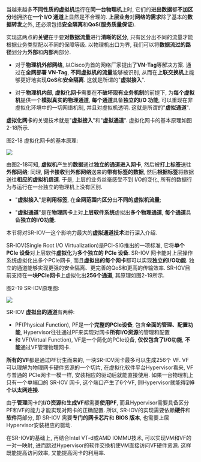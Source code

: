 
<!-- @import "[TOC]" {cmd="toc" depthFrom=1 depthTo=6 orderedList=false} -->

<!-- code_chunk_output -->



<!-- /code_chunk_output -->

当越来越多**不同性质的虚拟机**运行在**同一台物理机**上时, 它们的**进出数据**都**不加区分**地拥挤在**一个 I/O 通道**上显然是不合理的. **上层业务**对**网络的需求**除了基本的**数据转发**之外, 还必须包括**安全隔离**和**QoS(服务质量保证**). 

实现这两点的**关键**在于要**对数据流量**进行**清晰的区分**, 只有区分出不同的流量才能根据业务类型配以不同的保障等级. 以物理机出口为界, 我们可以将**数据流过的路径**划分为**外部**和**内部**两部分. 

- 对于**物理机外部网络**, 以Cisco为首的网络厂家提出了**VN\-Tag**等解决方案. 通过在**全网部署 VN\-Tag**, **不同虚拟机的流量**能够被识别, 从而在**上联交换机**上能够更好地实现**QoS**和**安全隔离**. 这就是所谓的"**虚拟接入**". 

- 对于**物理机内部**, **虚拟化网卡**需要在**不破坏现有业务机制**的前提下, 为**每个虚拟机**提供一个**模拟真实的物理通道**, **每个通道**具备**独立的I/O 功能**, 可以重现在非虚拟化环境中的一切网络机制, 并且对虚拟机透明. 这就是所谓的"**虚拟通道**". 

**虚拟化网卡**的关键技术就是"**虚拟接入**"和"**虚拟通道**". 虚拟化网卡的基本原理如图2-18所示. 

图2-18 虚拟化网卡的基本原理:

![](./images/2019-07-03-15-18-45.png)

由图2-18可知, **虚拟机**产生的**数据**通过**独立的通道进入网卡**, 然后被**打上标签**送往**外部网络**; 同理, **网卡接收**到**外部网络**送来的**带有标签的数据**, 然后**根据标签**将数据送往**相应的虚拟机信道**. 于是, 上层的业务丝毫感受不到 I/O的变化, 所有的数据行为与运行在一台独立的物理机上没有区别. 

- "**虚拟接入**"是**利用标签**, 在**全网范围**内**区分**出**不同的虚拟机流量**; 

- "**虚拟通道**"是在**物理网卡**上对**上层软件系统**虚拟出**多个物理通道**, **每个通道**具备**独立的I/O功能**. 

本节将对SR\-IOV—这个影响力最大的**虚拟通道技术**进行深入介绍. 

SR\-IOV(Single Root I/O Virtualization)是PCI\-SIG推出的一项标准, 它将**单个 PCIe 设备**对上层软件**虚拟化**为**多个独立的 PCIe 设备**. SR\-IOV 网卡能对上层操作系统虚拟化出多个PCIe网卡, 而且**虚拟出的每个网卡**都可以实现**独立的I/O功能**. 独立的通道能够实现更强的安全隔离、更完善的QoS和更高的传输效率. SR\-IOV目前支持在**一块PCIe网卡**上虚拟化出**256个通道**, 其原理如图2\-19所示. 

图2-19 SR-IOV原理图:

![](./images/2019-07-03-15-20-31.png)

SR\-IOV **虚拟出的通道**有两种: 

- PF(Physical Function), PF是一个**完整的PCIe设备**, 包含**全面的管理、配置功能**, Hypervisor往往通过PF来实现对网卡**所有I/O资源**的管理和配置
- 和 VF(Virtual Function), VF是一个简化的PCIe设备, **仅仅包含了I/O功能**, **不能**通过VF管理物理网卡. 

**所有的VF**都是通过PF衍生而来的, 一块SR\-IOV网卡最多可以生成256个 VF. VF 可以理解为物理网卡硬件资源的一个切片, 在虚拟化软件平台Hypervisor看来, VF与普通的 PCIe网卡一模一样, 安装相应的驱动后就能直接使用. 如果一台物理机上只有一个单端口的 SR\-IOV 网卡, 这个端口产生了6个VF, 则Hypervisor就能得到**6个以太网连接**. 

由于**管理**网卡的**I/O资源**和**生成VF**都需要**使用PF**, 而且Hypervisor需要具备区分PF和VF的能力才能实现对网卡的正确配置. 所以, SR\-IOV的实现需要依赖**硬件**和**软件**两部分, 即 SR\-IOV 需要**专门的网卡芯片**和 **BIOS 版本**, 也需要上层Hypervisor安装相应的驱动. 

在SR\-IOV的基础上, 再结合Intel VT\-d或AMD IOMMU技术, 可以实现VM和VF的一对一映射, 进而跳过Hypervisor的软件交换机使VM直接访问VF硬件资源. 这样既能提高访问效率, 又能提高网卡的利用率. 